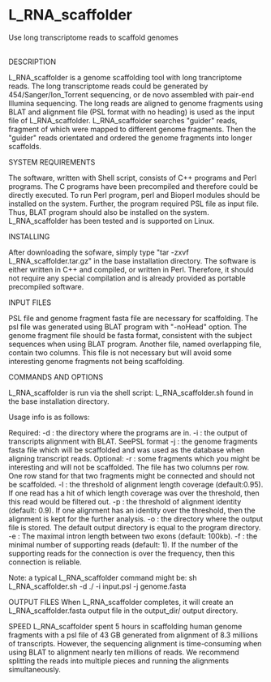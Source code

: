 # L_RNA_scaffolder
Use long transcriptome reads to scaffold genomes

<br>DESCRIPTION</br><p>
   L_RNA_scaffolder is a genome scaffolding tool with long trancriptome reads. The long transcriptome reads could be generated by 454/Sanger/Ion_Torrent sequencing, or de novo assembled with pair-end Illumina sequencing. The long reads are aligned to genome fragments using BLAT and alignment file (PSL format with no heading) is used as the input file of L_RNA_scaffolder. L_RNA_scaffolder searches "guider" reads, fragment of which were mapped to different genome fragments. Then the "guider" reads orientated and ordered the genome fragments into longer scaffolds. 

SYSTEM REQUIREMENTS<p>
   The software, written with Shell script, consists of C++ programs and Perl programs. The C programs have been precompiled and therefore could be directly executed. To run Perl program, perl and Bioperl modules should be installed on the system. Further, the program required PSL file as input file. Thus, BLAT program should also be installed on the system. L_RNA_scaffolder has been tested and is supported on Linux. 

INSTALLING<p>
   After downloading the sofware, simply type "tar -zxvf L_RNA_scaffolder.tar.gz" in the base installation directory. The software is either written in C++ and compiled, or written in Perl. Therefore, it should not require any special compilation and is already provided as portable precompiled software. 

INPUT FILES<p>
   PSL file and genome fragment fasta file are necessary for scaffolding. The psl file was generated using BLAT program with "-noHead" option. The genome fragment file should be fasta format, consistent with the subject sequences when using BLAT program. Another file, named overlapping file, contain two columns. This file is not necessary but will avoid some interesting genome fragments not being scaffolding. 

COMMANDS AND OPTIONS<p>
   L_RNA_scaffolder is run via the shell script: L_RNA_scaffolder.sh found in the base installation directory.

   Usage info is as follows:

   Required:
   -d : the directory where the programs are in. 
   -i : the output of transcripts alignment with BLAT. SeePSL format
   -j : the genome fragments fasta file which will be scaffolded and was used as the database when aligning transcript reads.
   Optional:
   -r : some fragments which you might be interesting and will not be scaffolded. The file has two columns per row. One row stand for that two fragments might be connected and should not be scaffolded. 
   -l : the threshold of alignment length coverage (default:0.95). If one read has a hit of which length coverage was over the threshold, then this read would be filtered out.
   -p : the threshold of alignment identity (default: 0.9). If one alignment has an identity over the threshold, then the alignment is kept for the further analysis.
   -o : the directory where the output file is stored. The default output directory is equal to the program directory.
   -e : The maximal intron length between two exons (default: 100kb). 
   -f : the minimal number of supporting reads (default: 1). If the number of the supporting reads for the connection is over the frequency, then this connection is reliable.

   Note: a typical L_RNA_scaffolder command might be:
   sh L_RNA_scaffolder.sh -d ./ -i input.psl -j genome.fasta

OUTPUT FILES
   When L_RNA_scaffolder completes, it will create an L_RNA_scaffolder.fasta output file in the output_dir/ output directory. 

SPEED
   L_RNA_scaffolder spent 5 hours in scaffolding human genome fragments with a psl file of 43 GB generated from alignment of 8.3 millions of transcripts. However, the sequencing alignment is time-consuming when using BLAT to alignment nearly ten millions of reads. We recommend splitting the reads into multiple pieces and running the alignments simultaneously.
